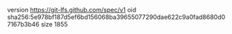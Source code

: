 version https://git-lfs.github.com/spec/v1
oid sha256:5e978bf187d5ef6bd156068ba39655077290dae622c9a0fad8680d07167b3b46
size 1855
